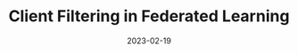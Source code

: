 ---
title: "Client Filtering in Federated Learning"
collection: talks
type: "Presentation"
permalink: /talks/2023-09-01-FilFL
venue: "PODL: Workshop on Principles of Distributed Learning & Tutorial on Distributed Machine Learning"
date: 2023-02-19
location: "KAUST"
---